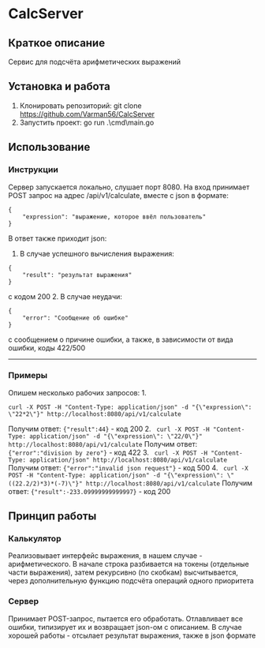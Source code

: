 # CalcServer
## Краткое описание
Сервис для подсчёта арифметических выражений
## Установка и работа
1. Клонировать репозиторий: git clone https://github.com/Varman56/CalcServer
2. Запустить проект: go run .\cmd\main.go
## Использование
### Инструкции
Сервер запускается локально, слушает порт 8080.
На вход принимает POST запрос на адрес /api/v1/calculate, вместе с json в формате:
```
{
    "expression": "выражение, которое ввёл пользователь"
}
```
В ответ также приходит json:
1. В случае успешного вычисления выражения:
```
{
    "result": "результат выражения"
}
```
с кодом 200
2. В случае неудачи:
```
{
    "error": "Сообщение об ошибке"
}
```
с сообщением о причине ошибки, а также, в зависимости от вида ошибки, коды 422/500
***
### Примеры
Опишем несколько рабочих запросов:
1.
```
curl -X POST -H "Content-Type: application/json" -d "{\"expression\": \"22*2\"}" http://localhost:8080/api/v1/calculate
```
Получим ответ: ```{"result":44}``` - код 200
2. ```
curl -X POST -H "Content-Type: application/json" -d "{\"expression\": \"22/0\"}" http://localhost:8080/api/v1/calculate```
Получим ответ: ```{"error":"division by zero"}``` - код 422
3. ```
curl -X POST -H "Content-Type: application/json" http://localhost:8080/api/v1/calculate```
Получим ответ: ```{"error":"invalid json request"}``` - код 500
4. ```
curl -X POST -H "Content-Type: application/json" -d "{\"expression\": \"((22.2/2)*3)*(-7)\"}" http://localhost:8080/api/v1/calculate```
Получим ответ: ```{"result":-233.09999999999997}``` - код 200 
## Принцип работы
### Калькулятор
Реализовывает интерфейс выражения, в нашем случае - арифметического. В начале строка разбивается на токены (отдельные части выражения), затем рекурсивно (по скобкам) высчитывается, через дополнительную функцию подсчёта операций одного приоритета
### Сервер
Принимает POST-запрос, пытается его обработать. Отлавливает все ошибки, типизирует их и возвращает json-ом с описанием. В случае хорошей работы - отсылает результат выражения, также в json формате
